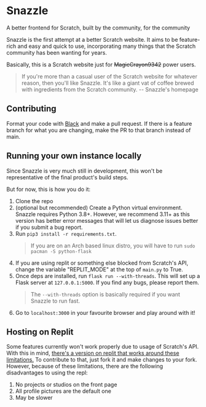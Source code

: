 # Snazzle

A better frontend for Scratch, built by the community, for the community

Snazzle is the first attempt at a better Scratch website. It aims to be feature-rich and easy and quick to use, incorporating many things that the Scratch community has been wanting for years.

Basically, this is a Scratch website just for ~~MagicCrayon9342~~ power users.

> If you're more than a casual user of the Scratch website for whatever reason, then you'll like Snazzle.
> It's like a giant vat of coffee brewed with ingredients from the Scratch community.
-- Snazzle's homepage

## Contributing

Format your code with [Black](https://github.com/psf/black) and make a pull request. If there is a feature branch for what you are changing, make the PR to that branch instead of main.

## Running your own instance locally

Since Snazzle is very much still in development, this won't be representative of the final product's build steps.

But for now, this is how you do it:

1. Clone the repo
2. (optional but recommended) Create a Python virtual environment. Snazzle requires Python 3.8+. However, we recommend 3.11+ as this version has better error messages that will let us diagnose issues better if you submit a bug report.
3. Run `pip3 install -r requirements.txt`.
   > If you are on an Arch based linux distro, you will have to run `sudo pacman -S python-flask`
4. If you are using replit or something else blocked from Scratch's API, change the variable "REPLIT_MODE" at the top of `main.py` to True.
5. Once deps are installed, run `flask run --with-threads`. This will set up a Flask server at `127.0.0.1:5000`. If you find any bugs, please report them.
   > The `--with-threads` option is basically required if you want Snazzle to run fast.
7. Go to `localhost:3000` in your favourite browser and play around with it!

## Hosting on Replit

Some features currently won't work properly due to usage of Scratch's API. With this in mind, [there's a version on replit that works around these limitations.](https://snazzle-repl.redstonescratch.repl.co/) To contribute to that, just fork it and make changes to your fork. However, because of these limitations, there are the following disadvantages to using the repl:

1. No projects or studios on the front page
2. All profile pictures are the default one
3. May be slower
